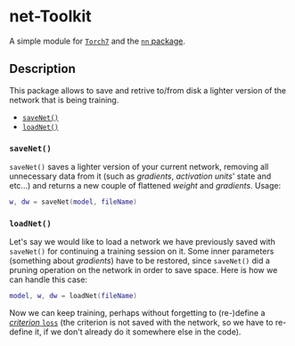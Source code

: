 # net-Toolkit

A simple module for [`Torch7`](https://github.com/torch/torch7) and the [`nn` package](https://github.com/torch/nn).

## Description

This package allows to save and retrive to/from disk a lighter version of the network that is being training.

 - [`saveNet()`](#savenet)
 - [`loadNet()`](#loadnet)

### `saveNet()`

`saveNet()` saves a lighter version of your current network, removing all unnecessary data from it (such as *gradients*, *activation units*' state and etc...) and returns a new couple of flattened *weight* and *gradients*. Usage:

```lua
w, dw = saveNet(model, fileName)
```

### `loadNet()`

Let's say we would like to load a network we have previously saved with `saveNet()` for continuing a training session on it. Some inner parameters (something about *gradients*) have to be restored, since `saveNet()` did a pruning operation on the network in order to save space. Here is how we can handle this case:

```lua
model, w, dw = loadNet(fileName)
```

Now we can keep training, perhaps without forgetting to (re-)define a [*criterion* `loss`](https://github.com/torch/nn/blob/master/README.md#criterions) (the criterion is not saved with the network, so we have to re-define it, if we don't already do it somewhere else in the code).
